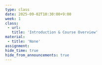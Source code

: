 ```yaml
---
type: class
date: 2025-09-02T10:30:00+9:00
week: 1
class:
 - url: 
   title: 'Introduction & Course Overview'
material:
 - title: 'None'
assignment:
hide_time: true
hide_from_announcements: true
---
```


